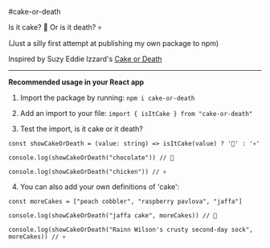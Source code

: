 #cake-or-death

Is it cake? 🎂 Or is it death? 💀

(Just a silly first attempt at publishing my own package to npm)

Inspired by Suzy Eddie Izzard's [Cake or Death](https://www.youtube.com/watch?v=rZVjKlBCvhg)

___

__Recommended usage in your React app__

1. Import the package by running: `npm i cake-or-death`

2. Add an import to your file: `import { isItCake } from "cake-or-death"`

3. Test the import, is it cake or it death?

```
const showCakeOrDeath = (value: string) => isItCake(value) ? '🎂' : '💀'

console.log(showCakeOrDeath("chocolate")) // 🎂

console.log(showCakeOrDeath("chicken")) // 💀
```

4. You can also add your own definitions of 'cake':

```
const moreCakes = ["peach cobbler", "raspberry pavlova", "jaffa"]

console.log(showCakeOrDeath("jaffa cake", moreCakes)) // 🎂

console.log(showCakeOrDeath("Rainn Wilson's crusty second-day sock", moreCakes)) // 💀
```
